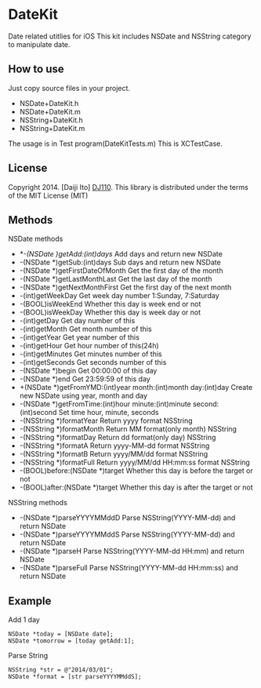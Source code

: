 DateKit
=======

Date related utitlies for iOS
This kit includes NSDate and NSString category to manipulate date.

How to use
--------------
Just copy source files in your project.
- NSDate+DateKit.h 
- NSDate+DateKit.m 
- NSString+DateKit.h
- NSString+DateKit.m

The usage is in Test program(DateKitTests.m)
This is XCTestCase.

License
-------
Copyright 2014. [Daiji Ito] [DJ110].
This library is distributed under the terms of the MIT License (MIT)

Methods
--------------
NSDate methods
- **-(NSDate *)getAdd:(int)days**      	Add days and return new NSDate
- -(NSDate *)getSub:(int)days      	Sub days and return new NSDate
- -(NSDate *)getFirstDateOfMonth	Get the first day of the month
- -(NSDate *)getLastMonthLast		Get the last day of the month
- -(NSDate *)getNextMonthFirst		Get the first day of the next month 
- -(int)getWeekDay					Get week day number 1:Sunday, 7:Saturday
- -(BOOL)isWeekEnd					Whether this day is week end or not
- -(BOOL)isWeekDay					Whether this day is week day or not
- -(int)getDay						Get day number of this
- -(int)getMonth					Get month number of this
- -(int)getYear						Get year number of this
- -(int)getHour						Get hour number of this(24h)
- -(int)getMinutes					Get minutes number of this
- -(int)getSeconds					Get seconds number of this
- -(NSDate *)begin					Get 00:00:00 of this day
- -(NSDate *)end					Get 23:59:59 of this day
- +(NSDate *)getFromYMD:(int)year month:(int)month day:(int)day				Create new NSDate using year, month and day
- -(NSDate *)getFromTime:(int)hour minute:(int)minute second:(int)second	Set time hour, minute, seconds
- -(NSString *)formatYear			Return yyyy format NSString
- -(NSString *)formatMonth			Return MM format(only month) NSString
- -(NSString *)formatDay			Return dd format(only day) NSString
- -(NSString *)formatA				Return yyyy-MM-dd format NSString
- -(NSString *)formatB				Return yyyy/MM/dd format NSString
- -(NSString *)formatFull			Return yyyy/MM/dd HH:mm:ss format NSString
- -(BOOL)before:(NSDate *)target	Whether this day is before the target or not
- -(BOOL)after:(NSDate *)target		Whether this day is after the target or not

NSString methods
- -(NSDate *)parseYYYYMMddD        	Parse NSString(YYYY-MM-dd) and return NSDate
- -(NSDate *)parseYYYYMMddS			Parse NSString(YYYY-MM-dd) and return NSDate
- -(NSDate *)parseH					Parse NSString(YYYY-MM-dd HH:mm) and return NSDate
- -(NSDate *)parseFull				Parse NSString(YYYY-MM-dd HH:mm:ss) and return NSDate

Example
--------------
Add 1 day
```objc
NSDate *today = [NSDate date];
NSDate *tomorrow = [today getAdd:1];
```
Parse String 
```objc
NSString *str = @"2014/03/01";
NSDate *format = [str parseYYYYMMddS];
```

[DJ110]: http://atmarkplant.com



